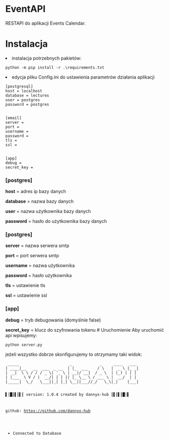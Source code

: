 # EventAPI
RESTAPI do aplikacji Events Calendar.


# Instalacja
<li>instalacja potrzebnych pakietów:
<pre><code>python -m pip install -r .\requirements.txt</code></pre>
<li>edycja pliku Config.ini do ustawienia parametrów działania aplikacji
<pre><code>[postgresql]
host = localhost
database = lectures
user = postgres
password = postgres
<br>
[email]
server =
port = 
username = 
password = 
tls = 
ssl = 
<br>
[app]
debug = 
secret_key = 
</pre></code>
  <h3>[postgres]</h3>
<p><b>host</b> = adres ip bazy danych
<p><b>database</b> = nazwa bazy danych
<p><b>user</b> = nazwa użytkownika bazy danych
<p><b>password</b> = hasło do użytkownika bazy danych

<h3>[postgres]</h3>
 <p><b>server</b> = nazwa serwera smtp
  <p><b>port</b> = port serwera smtp
    <p><b>username</b> = nazwa użytkownika
      <p><b>password</b> = hasło użytkownika
        <p><b>tls</b> = ustawienie tls
          <p><b>ssl</b> = ustawienie ssl
  <h3>[app]</h3>
  <p><b>debug</b> = tryb debugowania (domyślnie false)
  <p><b>secret_key</b> = klucz do szyfrowania tokenu
# Uruchomienie
Aby uruchomić api wpisujemy:
<pre><code>python server.py</code></pre>
jeżeli wszystko dobrze skonfigurujemy to otrzymamy taki widok:
<pre><code> _____                      _            _     ____   ___ 
| ____|__   __  ___  _ __  | |_  ___    / \   |  _ \ |_ _|
|  _|  \ \ / / / _ \| '_ \ | __|/ __|  / _ \  | |_) | | |
| |___  \ V / |  __/| | | || |_ \__ \ / ___ \ |  __/  | |
|_____|  \_/   \___||_| |_| \__||___//_/   \_\|_|    |___|


▌│█║▌║▌║     version: 1.0.4 created by dannyx-hub    ║▌║▌║█│▌

github: https://github.com/dannyx-hub

* Connected to Database
</code></pre>
